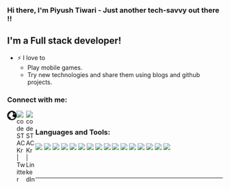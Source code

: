 ### Hi there, I'm Piyush Tiwari - Just another tech-savvy out there !!

## I'm a Full stack developer!
- ⚡ I love to 
    - Play mobile games. 
    - Try new technologies and share them using blogs and github projects.

### Connect with me:

[<img align="left" alt="codeSTACKr.com" width="22px" src="https://raw.githubusercontent.com/iconic/open-iconic/master/svg/globe.svg" />][website]
[<img align="left" alt="codeSTACKr | Twitter" width="22px" src="https://cdn.jsdelivr.net/npm/simple-icons@v3/icons/twitter.svg" />][twitter]
[<img align="left" alt="codeSTACKr | LinkedIn" width="22px" src="https://cdn.jsdelivr.net/npm/simple-icons@v3/icons/linkedin.svg" />][linkedin]

<br />

### Languages and Tools:

![](https://img.shields.io/badge/OS-Linux-informational?style=flat&logo=linux&logoColor=white&color=2bbc8a)
![](https://img.shields.io/badge/Language-Java-informational?style=flat&logo=java&logoColor=white&color=2bbc8a)
![](https://img.shields.io/badge/Editor-IntelliJ%20IDEA-informational?style=flat&logo=intellij-idea&logoColor=white&color=2bbc8a)
![](https://img.shields.io/badge/Editor-Eclipse-informational?style=flat&logo=eclipse&logoColor=white&color=2bbc8a)
![](https://img.shields.io/badge/Framework-Spring-informational?style=flat&logo=spring&logoColor=white&color=2bbc8a)
![](https://img.shields.io/badge/Framework-AngularJS-informational?style=flat&logo=angularjs&logoColor=white&color=2bbc8a)
![](https://img.shields.io/badge/Framework-React-informational?style=flat&logo=react&logoColor=white&color=2bbc8a)
![](https://img.shields.io/badge/Testing-Cucumber-informational?style=flat&logoColor=white&color=2bbc8a)
![](https://img.shields.io/badge/Testing-Karate-informational?style=flat&logoColor=white&color=2bbc8a)
![](https://img.shields.io/badge/Database-MySQL-informational?style=flat&logo=mysql&logoColor=white&color=2bbc8a)
![](https://img.shields.io/badge/Database-PostgreSQL-informational?style=flat&logo=postgresql&logoColor=white&color=2bbc8a)
![](https://img.shields.io/badge/Database-ElasticSearch-informational?style=flat&logo=ElasticSearch&logoColor=white&color=2bbc8a)
![](https://img.shields.io/badge/Database-AWS%20Dynamo%20DB-informational?style=flat&logo=amazon&logoColor=white&color=2bbc8a)
![](https://img.shields.io/badge/Deployment-docker-informational?style=flat&logo=docker&logoColor=white&color=2bbc8a)
![](https://img.shields.io/badge/Deployment-kubernetes-informational?style=flat&logo=kubernetes&logoColor=white&color=2bbc8a)
![](https://img.shields.io/badge/Cloud-AWS-informational?style=flat&logo=amazon&logoColor=white&color=2bbc8a)

<br />
<br />

---

[website]: https://executeitwithease.blogspot.com/
[twitter]: https://twitter.com/piyusht2929
[linkedin]: https://www.linkedin.com/in/piyush-tiwari-8291952b/
